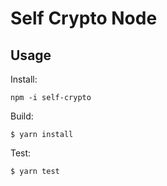 # Self Crypto Node

## Usage

Install:

`npm -i self-crypto`

Build:

`$ yarn install`

Test:

`$ yarn test`
